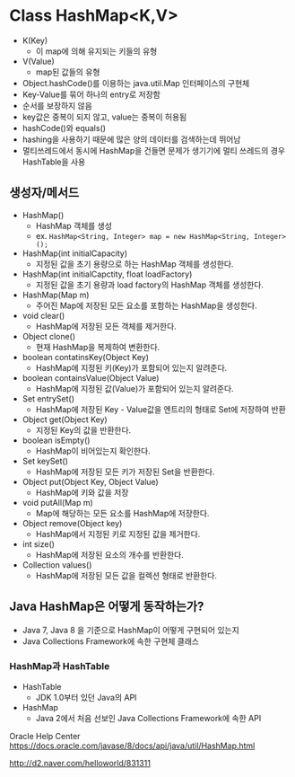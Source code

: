 # Class HashMap<K,V>
 - K(Key)
 	 - 이 map에 의해 유지되는 키들의 유형
 - V(Value)
 	 - map된 값들의 유형
 - Object.hashCode()를 이용하는 java.util.Map 인터페이스의 구현체
 - Key-Value를 묶어 하나의 entry로 저장함
 - 순서를 보장하지 않음
 - key값은 중복이 되지 않고, value는 중복이 허용됨
 - hashCode()와 equals()
 - hashing을 사용하기 때문에 많은 양의 데이터를 검색하는데 뛰어남
 - 멀티쓰레드에서 동시에 HashMap을 건들면 문제가 생기기에 멀티 쓰레드의 경우 HashTable을 사용

## 생성자/메서드
 - HashMap()
 	 - HashMap 객체를 생성
 	 - ex. `HashMap<String, Integer> map = new HashMap<String, Integer>();`
 - HashMap(int initialCapacity)
 	 - 지정된 값을 초기 용량으로 하는 HashMap 객체를 생성한다.
 - HashMap(int initialCapctity, float loadFactory)
 	 - 지정된 값을 초기 용량과 load factory의 HashMap 객체를 생성한다.
 - HashMap(Map m)
 	 - 주어진 Map에 저장된 모든 요소를 포함하는 HashMap을 생성한다.
 - void clear()
 	 - HashMap에 저장된 모든 객체를 제거한다.
 - Object clone()
 	 - 현재 HashMap을 복제하여 변환한다.
 - boolean contatinsKey(Object Key)
 	 - HashMap에 지정된 키(Key)가 포함되어 있는지 알려준다.
 - boolean containsValue(Object Value)
 	 - HashMap에 지정된 값(Value)가 포함되어 있는지 알려준다.
 - Set entrySet()
 	 - HashMap에 저장된 Key - Value값을 엔트리의 형태로 Set에 저장하여 반환
 - Object get(Object Key)
 	 - 지정된 Key의 값을 반환한다.
 - boolean isEmpty()
 	 - HashMap이 비어있는지 확인한다.
 - Set keySet()
 	 - HashMap에 저장된 모든 키가 저장된 Set을 반환한다.
 - Object put(Object Key, Object Value)
 	 - HashMap에 키와 값을 저장
 - void putAll(Map m)
 	 - Map에 해당하는 모든 요소를 HashMap에 저장한다.
 - Object remove(Object key)
 	 - HashMap에서 지정된 키로 지정된 값을 제거한다.
 - int size()
 	 - HashMap에 저장된 요소의 개수를 반환한다.
 - Collection values()
 	 - HashMap에 저장된 모든 값을 컬렉션 형태로 반환한다.

## Java HashMap은 어떻게 동작하는가?
 - Java 7, Java 8 을 기준으로 HashMap이 어떻게 구현되어 있는지
 - Java Collections Framework에 속한 구현체 클래스

### HashMap과 HashTable
 - HashTable
 	 - JDK 1.0부터 있던 Java의 API
 - HashMap
 	 - Java 2에서 처음 선보인 Java Collections Framework에 속한 API
 	 


Oracle Help Center https://docs.oracle.com/javase/8/docs/api/java/util/HashMap.html

http://d2.naver.com/helloworld/831311
